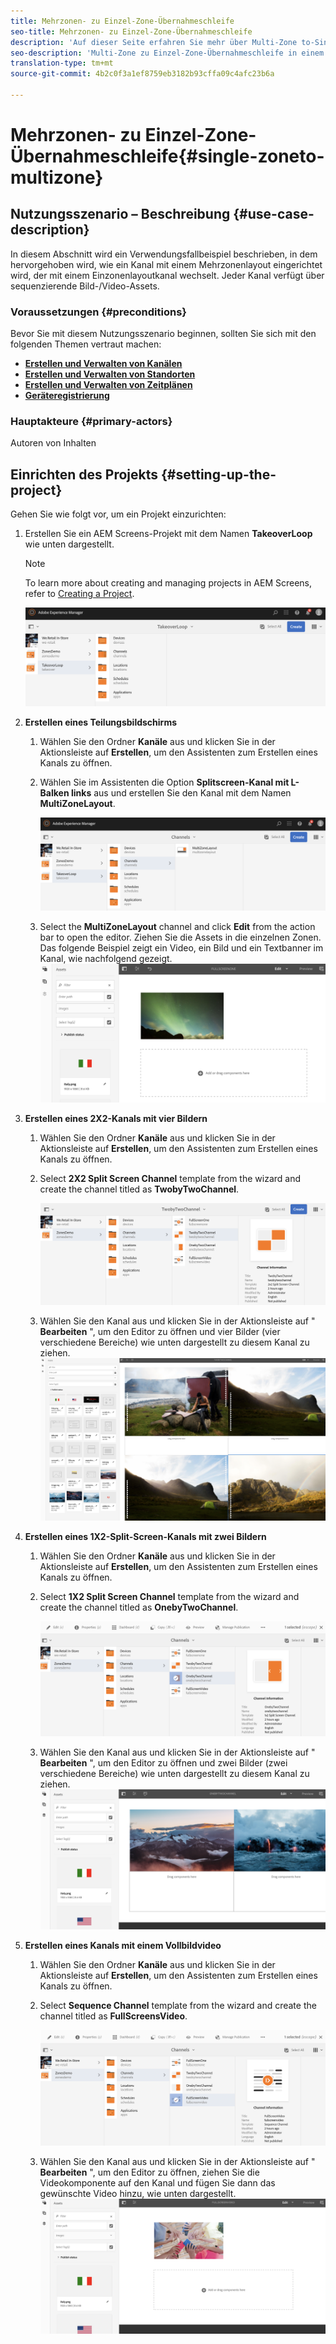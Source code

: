 ```yaml
---
title: Mehrzonen- zu Einzel-Zone-Übernahmeschleife
seo-title: Mehrzonen- zu Einzel-Zone-Übernahmeschleife
description: 'Auf dieser Seite erfahren Sie mehr über Multi-Zone to-Single-Zone-Übernahmeschleife in einem AEM Screens-Projekt.  '
seo-description: 'Multi-Zone zu Einzel-Zone-Übernahmeschleife in einem AEM Screens-Projekt.  '
translation-type: tm+mt
source-git-commit: 4b2c0f3a1ef8759eb3182b93cffa09c4afc23b6a

---
```



# Mehrzonen- zu Einzel-Zone-Übernahmeschleife{#single-zoneto-multizone}

## Nutzungsszenario – Beschreibung {#use-case-description}

In diesem Abschnitt wird ein Verwendungsfallbeispiel beschrieben, in dem hervorgehoben wird, wie ein Kanal mit einem Mehrzonenlayout eingerichtet wird, der mit einem Einzonenlayoutkanal wechselt. Jeder Kanal verfügt über sequenzierende Bild-/Video-Assets.

### Voraussetzungen {#preconditions}

Bevor Sie mit diesem Nutzungsszenario beginnen, sollten Sie sich mit den folgenden Themen vertraut machen:

* **[Erstellen und Verwalten von Kanälen](/help/screens/managing-channels.md)**
* **[Erstellen und Verwalten von Standorten](/help/screens/managing-locations.md)**
* **[Erstellen und Verwalten von Zeitplänen](/help/screens/managing-schedules.md)**
* **[Geräteregistrierung](/help/screens/device-registration.md)**

### Hauptakteure {#primary-actors}

Autoren von Inhalten

## Einrichten des Projekts {#setting-up-the-project}

Gehen Sie wie folgt vor, um ein Projekt einzurichten:

1. Erstellen Sie ein AEM Screens-Projekt mit dem Namen **TakeoverLoop** wie unten dargestellt.

   >[!NOTE]
   >
   >To learn more about creating and managing projects in AEM Screens, refer to [Creating a Project](/help/screens/creating-a-screens-project.md).

   ![](assets/takeover-loop1.png)

1. **Erstellen eines Teilungsbildschirms**

   1. Wählen Sie den Ordner **Kanäle** aus und klicken Sie in der Aktionsleiste auf **Erstellen**, um den Assistenten zum Erstellen eines Kanals zu öffnen.
   1. Wählen Sie im Assistenten die Option **Splitscreen-Kanal mit L-Balken links** aus und erstellen Sie den Kanal mit dem Namen **MultiZoneLayout**.

      ![](assets/takeover-loop2.png)

   1. Select the **MultiZoneLayout** channel and click **Edit** from the action bar to open the editor. Ziehen Sie die Assets in die einzelnen Zonen. Das folgende Beispiel zeigt ein Video, ein Bild und ein Textbanner im Kanal, wie nachfolgend gezeigt.
      ![screen_shot_2019-02-21at35932pm](assets/SZtoMZ3.png)

1. **Erstellen eines 2X2-Kanals mit vier Bildern**

   1. Wählen Sie den Ordner **Kanäle** aus und klicken Sie in der Aktionsleiste auf **Erstellen**, um den Assistenten zum Erstellen eines Kanals zu öffnen.

   1. Select **2X2 Split Screen Channel** template from the wizard and create the channel titled as **TwobyTwoChannel**.

      ![screen_shot_2019-02-21at35932pm](assets/SZtoMZ4.png)
   1. Wählen Sie den Kanal aus und klicken Sie in der Aktionsleiste auf &quot; **Bearbeiten** &quot;, um den Editor zu öffnen und vier Bilder (vier verschiedene Bereiche) wie unten dargestellt zu diesem Kanal zu ziehen.
      ![screen_shot_2019-02-21at35932pm](assets/SZtoMZ5.png)

1. **Erstellen eines 1X2-Split-Screen-Kanals mit zwei Bildern**

   1. Wählen Sie den Ordner **Kanäle** aus und klicken Sie in der Aktionsleiste auf **Erstellen**, um den Assistenten zum Erstellen eines Kanals zu öffnen.

   1. Select **1X2 Split Screen Channel** template from the wizard and create the channel titled as **OnebyTwoChannel**.

      ![screen_shot_2019-02-21at35932pm](assets/SZtoMZ6.png)
   1. Wählen Sie den Kanal aus und klicken Sie in der Aktionsleiste auf &quot; **Bearbeiten** &quot;, um den Editor zu öffnen und zwei Bilder (zwei verschiedene Bereiche) wie unten dargestellt zu diesem Kanal zu ziehen.
      ![screen_shot_2019-02-21at35932pm](assets/SZtoMZ7.png)

1. **Erstellen eines Kanals mit einem Vollbildvideo**

   1. Wählen Sie den Ordner **Kanäle** aus und klicken Sie in der Aktionsleiste auf **Erstellen**, um den Assistenten zum Erstellen eines Kanals zu öffnen.

   1. Select **Sequence Channel** template from the wizard and create the channel titled as **FullScreensVideo**.

      ![screen_shot_2019-02-21at35932pm](assets/SZtoMZ8.png)
   1. Wählen Sie den Kanal aus und klicken Sie in der Aktionsleiste auf &quot; **Bearbeiten** &quot;, um den Editor zu öffnen, ziehen Sie die Videokomponente auf den Kanal und fügen Sie dann das gewünschte Video hinzu, wie unten dargestellt.
      ![screen_shot_2019-02-21at35932pm](assets/SZtoMZ9.png)